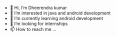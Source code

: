 - 👋 Hi, I’m Dheerendra kumar
- 👀 I’m interested in java and android development
- 🌱 I’m currently learning android development
- 💞️ I’m looking for internships
- 📫 How to reach me ...

<!---
dks2001/dks2001 is a ✨ special ✨ repository because its `README.md` (this file) appears on your GitHub profile.
You can click the Preview link to take a look at your changes.
--->
